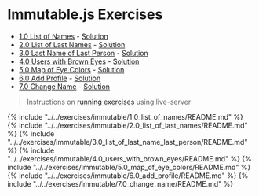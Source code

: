 # Immutable.js Exercises #

* [1.0 List of Names](https://github.com/rangle/ngCourse2/tree/master/exercises/immutable/1.0_list_of_names) - [Solution](https://github.com/rangle/ngCourse2/tree/master/exercises/immutable/1.0_list_of_names_solution)
* [2.0 List of Last Names](https://github.com/rangle/ngCourse2/tree/master/exercises/immutable/2.0_list_of_last_names) - [Solution](https://github.com/rangle/ngCourse2/tree/master/exercises/immutable/2.0_list_of_names_solution)
* [3.0 Last Name of Last Person](https://github.com/rangle/ngCourse2/tree/master/exercises/immutable/3.0_list_of_last_name_last_person) - [Solution](https://github.com/rangle/ngCourse2/tree/master/exercises/immutable/3.0_list_of_last_name_last_person_solution)
* [4.0 Users with Brown Eyes](https://github.com/rangle/ngCourse2/tree/master/exercises/immutable/4.0_users_with_brown_eyes) - [Solution](https://github.com/rangle/ngCourse2/tree/master/exercises/immutable/4.0_users_with_brown_eyes_solution)
* [5.0 Map of Eye Colors](https://github.com/rangle/ngCourse2/tree/master/exercises/immutable/5.0_map_of_eye_colors) - [Solution](https://github.com/rangle/ngCourse2/tree/master/exercises/immutable/5.0_map_of_eye_colors_solution)
* [6.0 Add Profile](https://github.com/rangle/ngCourse2/tree/master/exercises/immutable/6.0_add_profile) - [Solution](https://github.com/rangle/ngCourse2/tree/master/exercises/immutable/6.0_add_profile_solution)
* [7.0 Change Name](https://github.com/rangle/ngCourse2/tree/master/exercises/immutable/7.0_change_name) - [Solution](https://github.com/rangle/ngCourse2/tree/master/exercises/immutable/7.0_change_name_solution)


> Instructions on [running exercises](https://github.com/rangle/ngCourse2/tree/master/exercises) using live-server

{% include "../../exercises/immutable/1.0_list_of_names/README.md" %}
{% include "../../exercises/immutable/2.0_list_of_last_names/README.md" %}
{% include "../../exercises/immutable/3.0_list_of_last_name_last_person/README.md" %}
{% include "../../exercises/immutable/4.0_users_with_brown_eyes/README.md" %}
{% include "../../exercises/immutable/5.0_map_of_eye_colors/README.md" %}
{% include "../../exercises/immutable/6.0_add_profile/README.md" %}
{% include "../../exercises/immutable/7.0_change_name/README.md" %}
